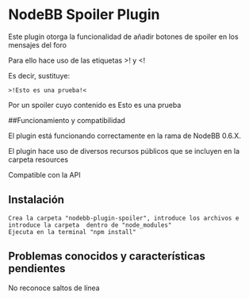 # NodeBB Spoiler Plugin

Este plugin otorga la funcionalidad de añadir botones de spoiler en los mensajes del foro

Para ello hace uso de las etiquetas >! y <!

Es decir, sustituye:

    >!Esto es una prueba!<

Por un spoiler cuyo contenido es Esto es una prueba


##Funcionamiento y compatibilidad

El plugin está funcionando correctamente en la rama de NodeBB 0.6.X.


El plugin hace uso de diversos recursos públicos que se incluyen en la carpeta resources

Compatible con la API


## Instalación

    Crea la carpeta "nodebb-plugin-spoiler", introduce los archivos e introduce la carpeta  dentro de "node_modules"
    Ejecuta en la terminal "npm install"

## Problemas conocidos y características pendientes

No reconoce saltos de línea
